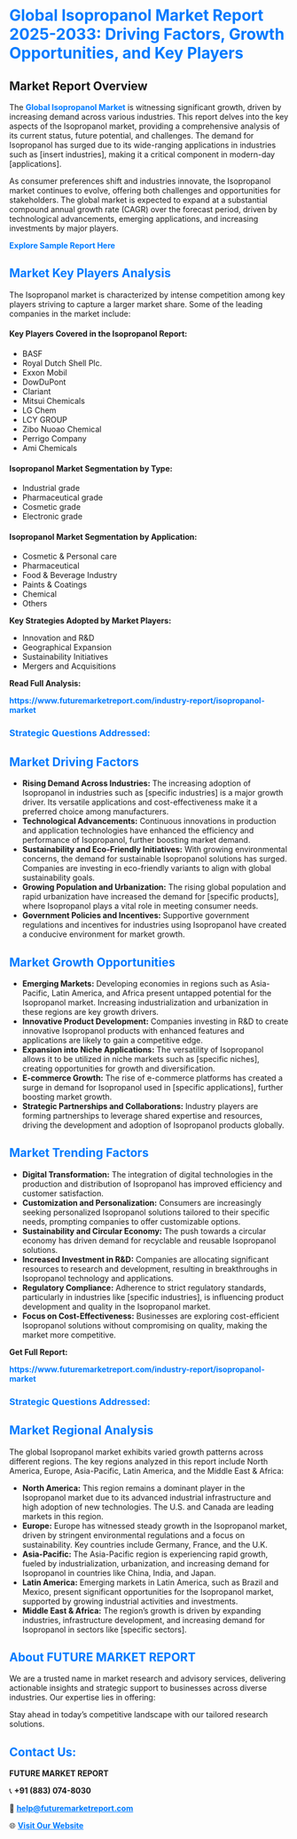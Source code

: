 <h1 style="color: #007BFF;">Global Isopropanol Market Report 2025-2033: Driving Factors, Growth Opportunities, and Key Players</h1>

<section id="overview">
<h2>Market Report Overview</h2>
<p>The <a href="https://www.futuremarketreport.com/industry-report/isopropanol-market" style="color: #007BFF; text-decoration: none;"><strong>Global Isopropanol Market</strong></a> is witnessing significant growth, driven by increasing demand across various industries. This report delves into the key aspects of the Isopropanol market, providing a comprehensive analysis of its current status, future potential, and challenges. The demand for Isopropanol has surged due to its wide-ranging applications in industries such as [insert industries], making it a critical component in modern-day [applications].</p>
<p>As consumer preferences shift and industries innovate, the Isopropanol market continues to evolve, offering both challenges and opportunities for stakeholders. The global market is expected to expand at a substantial compound annual growth rate (CAGR) over the forecast period, driven by technological advancements, emerging applications, and increasing investments by major players.</p>
</section>

<section id="overview">
<p><a href="https://www.futuremarketreport.com/request-sample/reportId=46629" style="color: #007BFF; text-decoration: none;"><strong>Explore Sample Report Here</strong></a></p>
</section>

<section id="key-players">
<h2 style="color: #007BFF;">Market Key Players Analysis</h2>
<p>The Isopropanol market is characterized by intense competition among key players striving to capture a larger market share. Some of the leading companies in the market include:</p>
<h4>Key Players Covered in the Isopropanol Report:</h4>
<ul><li>BASF</li><li>Royal Dutch Shell Plc.</li><li>Exxon Mobil</li><li>DowDuPont</li><li>Clariant</li><li>Mitsui Chemicals</li><li>LG Chem</li><li>LCY GROUP</li><li>Zibo Nuoao Chemical</li><li>Perrigo Company</li><li>Ami Chemicals</li></ul>
<h4>Isopropanol Market Segmentation by Type:</h4>
<ul><li>Industrial grade</li><li>Pharmaceutical grade</li><li>Cosmetic grade</li><li>Electronic grade</li></ul>

<h4>Isopropanol Market Segmentation by Application:</h4>
<ul><li>Cosmetic &amp; Personal care</li><li>Pharmaceutical</li><li>Food &amp; Beverage Industry</li><li>Paints &amp; Coatings</li><li>Chemical</li><li>Others</li></ul>
<p><strong>Key Strategies Adopted by Market Players:</strong></p>
<ul>
<li>Innovation and R&D</li>
<li>Geographical Expansion</li>
<li>Sustainability Initiatives</li>
<li>Mergers and Acquisitions</li>
</ul>
</section>

<section>
<p><strong>Read Full Analysis: </strong></p><a href="https://www.futuremarketreport.com/industry-report/isopropanol-market" style="color: #007BFF; text-decoration: none;"><strong>https://www.futuremarketreport.com/industry-report/isopropanol-market</strong></a>
<h3 style="color: #007BFF;">Strategic Questions Addressed:</h3>
</section>

<section id="driving-factors">
<h2 style="color: #007BFF;">Market Driving Factors</h2>
<ul>
<li><strong>Rising Demand Across Industries:</strong> The increasing adoption of Isopropanol in industries such as [specific industries] is a major growth driver. Its versatile applications and cost-effectiveness make it a preferred choice among manufacturers.</li>
<li><strong>Technological Advancements:</strong> Continuous innovations in production and application technologies have enhanced the efficiency and performance of Isopropanol, further boosting market demand.</li>
<li><strong>Sustainability and Eco-Friendly Initiatives:</strong> With growing environmental concerns, the demand for sustainable Isopropanol solutions has surged. Companies are investing in eco-friendly variants to align with global sustainability goals.</li>
<li><strong>Growing Population and Urbanization:</strong> The rising global population and rapid urbanization have increased the demand for [specific products], where Isopropanol plays a vital role in meeting consumer needs.</li>
<li><strong>Government Policies and Incentives:</strong> Supportive government regulations and incentives for industries using Isopropanol have created a conducive environment for market growth.</li>
</ul>
</section>

<section id="growth-opportunities">
<h2 style="color: #007BFF;">Market Growth Opportunities</h2>
<ul>
<li><strong>Emerging Markets:</strong> Developing economies in regions such as Asia-Pacific, Latin America, and Africa present untapped potential for the Isopropanol market. Increasing industrialization and urbanization in these regions are key growth drivers.</li>
<li><strong>Innovative Product Development:</strong> Companies investing in R&D to create innovative Isopropanol products with enhanced features and applications are likely to gain a competitive edge.</li>
<li><strong>Expansion into Niche Applications:</strong> The versatility of Isopropanol allows it to be utilized in niche markets such as [specific niches], creating opportunities for growth and diversification.</li>
<li><strong>E-commerce Growth:</strong> The rise of e-commerce platforms has created a surge in demand for Isopropanol used in [specific applications], further boosting market growth.</li>
<li><strong>Strategic Partnerships and Collaborations:</strong> Industry players are forming partnerships to leverage shared expertise and resources, driving the development and adoption of Isopropanol products globally.</li>
</ul>
</section>

<section id="trending-factors">
<h2 style="color: #007BFF;">Market Trending Factors</h2>
<ul>
<li><strong>Digital Transformation:</strong> The integration of digital technologies in the production and distribution of Isopropanol has improved efficiency and customer satisfaction.</li>
<li><strong>Customization and Personalization:</strong> Consumers are increasingly seeking personalized Isopropanol solutions tailored to their specific needs, prompting companies to offer customizable options.</li>
<li><strong>Sustainability and Circular Economy:</strong> The push towards a circular economy has driven demand for recyclable and reusable Isopropanol solutions.</li>
<li><strong>Increased Investment in R&D:</strong> Companies are allocating significant resources to research and development, resulting in breakthroughs in Isopropanol technology and applications.</li>
<li><strong>Regulatory Compliance:</strong> Adherence to strict regulatory standards, particularly in industries like [specific industries], is influencing product development and quality in the Isopropanol market.</li>
<li><strong>Focus on Cost-Effectiveness:</strong> Businesses are exploring cost-efficient Isopropanol solutions without compromising on quality, making the market more competitive.</li>
</ul>
</section>

<section>
<p><strong>Get Full Report: </strong></p><a href="https://www.futuremarketreport.com/industry-report/isopropanol-market" style="color: #007BFF; text-decoration: none;"><strong>https://www.futuremarketreport.com/industry-report/isopropanol-market</strong></a>
<h3 style="color: #007BFF;">Strategic Questions Addressed:</h3>
</section>


<section id="regional-analysis">
<h2 style="color: #007BFF;">Market Regional Analysis</h2>
<p>The global Isopropanol market exhibits varied growth patterns across different regions. The key regions analyzed in this report include North America, Europe, Asia-Pacific, Latin America, and the Middle East & Africa:</p>
<ul>
<li><strong>North America:</strong> This region remains a dominant player in the Isopropanol market due to its advanced industrial infrastructure and high adoption of new technologies. The U.S. and Canada are leading markets in this region.</li>
<li><strong>Europe:</strong> Europe has witnessed steady growth in the Isopropanol market, driven by stringent environmental regulations and a focus on sustainability. Key countries include Germany, France, and the U.K.</li>
<li><strong>Asia-Pacific:</strong> The Asia-Pacific region is experiencing rapid growth, fueled by industrialization, urbanization, and increasing demand for Isopropanol in countries like China, India, and Japan.</li>
<li><strong>Latin America:</strong> Emerging markets in Latin America, such as Brazil and Mexico, present significant opportunities for the Isopropanol market, supported by growing industrial activities and investments.</li>
<li><strong>Middle East & Africa:</strong> The region’s growth is driven by expanding industries, infrastructure development, and increasing demand for Isopropanol in sectors like [specific sectors].</li>
</ul>
</section>

<footer>
<h2 style="color: #007BFF;">About FUTURE MARKET REPORT</h2>
<p>We are a trusted name in market research and advisory services, delivering actionable insights and strategic support to businesses across diverse industries. Our expertise lies in offering:</p>

<p>Stay ahead in today’s competitive landscape with our tailored research solutions.</p>

<h2 style="color: #007BFF;">Contact Us:</h2>
<p><strong>FUTURE MARKET REPORT</strong></p>
<p>📞 <strong>+91 (883) 074-8030</strong></p>
<p>📧 <strong><a href="mailto:help@futuremarketreport.com" style="color: #007BFF;">help@futuremarketreport.com</a></strong></p>
<p>🌐 <strong><a href="https://www.futuremarketreport.com/" style="color: #007BFF;">Visit Our Website</a></strong></p>
</footer>